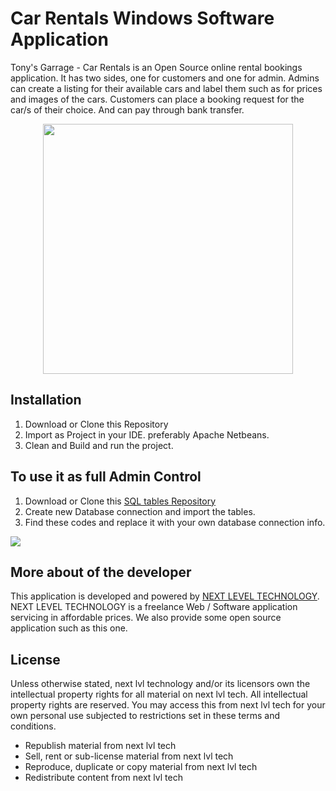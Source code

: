 # Car Rentals Windows Software Application
Tony's Garrage - Car Rentals is an Open Source online rental bookings application. It has two sides, one for customers and one for admin. Admins can create a listing for their available cars and label them such as for prices and images of the cars. Customers can place a booking request for the car/s of their choice. And can pay through bank transfer.

<p align="center"><img src="http://nextlvl.tech/assets/img/portfolio/tonys-featured.png" width="400"></p>

## Installation
<ol>
<li>Download or Clone this Repository</li>
<li>Import as Project in your IDE. preferably Apache Netbeans.</li>
<li>Clean and Build and run the project.</li>
</ol>

## To use it as full Admin Control
<ol>
<li>Download or Clone this <a href="https://github.com/tydus016/car-rentals-database" target="_blank">SQL tables Repository</a></li>
<li>Create new Database connection and import the tables.</li>
<li>Find these codes and replace it with your own database connection info.</li>
</ol>
   <img src="https://snipboard.io/n1tvsm.jpg">

 ## More about of the developer

This application is developed and powered by <a href="http://nextlvl.tech/" target="_blank">NEXT LEVEL TECHNOLOGY</a>. NEXT LEVEL TECHNOLOGY is a freelance Web / Software application servicing in affordable prices.
We also provide some open source application such as this one.

## License

Unless otherwise stated, next lvl technology and/or its licensors own the intellectual property rights for all material on next lvl tech. All intellectual property rights are reserved. You may access this from next lvl tech for your own personal use subjected to restrictions set in these terms and conditions.
<ul>
<li>Republish material from next lvl tech</li>
<li>Sell, rent or sub-license material from next lvl tech</li>
<li>Reproduce, duplicate or copy material from next lvl tech</li>
<li>Redistribute content from next lvl tech</li>
</ul>

